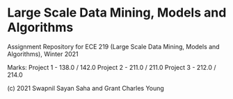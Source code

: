 # Large Scale Data Mining, Models and Algorithms
Assignment Repository for ECE 219 (Large Scale Data Mining, Models and Algorithms), Winter 2021

Marks:
Project 1 - 138.0 / 142.0
Project 2 - 211.0 / 211.0
Project 3 - 212.0 / 214.0

(c) 2021 Swapnil Sayan Saha and Grant Charles Young
